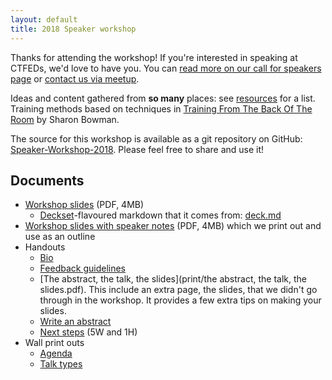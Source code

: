 ```yaml
---
layout: default
title: 2018 Speaker workshop
---
```


Thanks for attending the workshop! If you're interested in speaking at CTFEDs, we'd love to have you. You can [read more on our call for speakers page](http://ctfeds.org/call-for-speakers/) or [contact us via meetup](http://www.meetup.com/ctfeds/members/?op=leaders).

Ideas and content gathered from **so many** places: see [resources](resources/) for a list. Training methods based on techniques in [Training From The Back Of The Room](http://bowperson.com/training-from-the-back-of-the-room/) by Sharon Bowman.

The source for this workshop is available as a git repository on GitHub: [Speaker-Workshop-2018](https://github.com/CTFEDs/Speaker-Workshop-2018). Please feel free to share and use it!

## Documents

* [Workshop slides](deck.pdf) (PDF, 4MB)
    * [Deckset](http://decksetapp.com/)-flavoured markdown that it comes from: [deck.md](deck.md)
* [Workshop slides with speaker notes](deck-with-notes.pdf) (PDF, 4MB) which we print out and use as an outline
* Handouts
    * [Bio](print/bio.pdf)
    * [Feedback guidelines](print/feedback.pdf)
    * [The abstract, the talk, the slides](print/the abstract, the talk, the slides.pdf). This include an extra page, the slides, that we didn't go through in the workshop. It provides a few extra tips on making your slides.
    * [Write an abstract](print/write-an-abstract-handout.pdf)
    * [Next steps](print/next-steps.pdf) (5W and 1H)
* Wall print outs
    * [Agenda](print/agenda.pdf)
    * [Talk types](print/talk-types.pdf)

